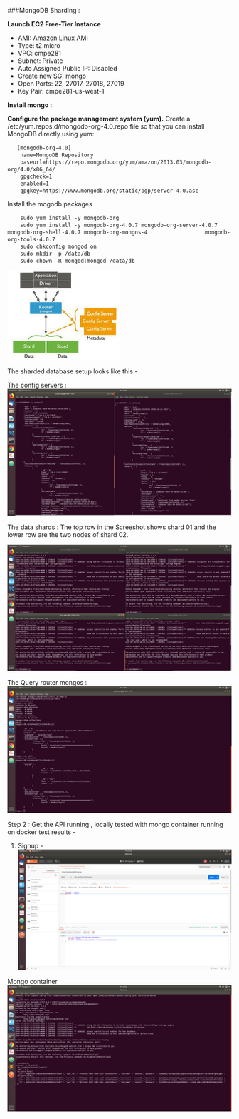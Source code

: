 
###MongoDB Sharding : 

**Launch EC2 Free-Tier Instance**
- AMI: Amazon Linux AMI
- Type: t2.micro
- VPC: cmpe281
- Subnet: Private
- Auto Assigned Public IP: Disabled
- Create new SG: mongo
- Open Ports: 22, 27017, 27018, 27019
- Key Pair: cmpe281-us-west-1

**Install mongo :**

**Configure the package management system (yum).**
Create a /etc/yum.repos.d/mongodb-org-4.0.repo file so that you can install MongoDB directly using yum:

       [mongodb-org-4.0]
        name=MongoDB Repository
        baseurl=https://repo.mongodb.org/yum/amazon/2013.03/mongodb-org/4.0/x86_64/
        gpgcheck=1
        enabled=1
        gpgkey=https://www.mongodb.org/static/pgp/server-4.0.asc
        
Install the mogodb packages

        sudo yum install -y mongodb-org
        sudo yum install -y mongodb-org-4.0.7 mongodb-org-server-4.0.7 mongodb-org-shell-4.0.7 mongodb-org-mongos-4                  mongodb-org-tools-4.0.7
        sudo chkconfig mongod on
        sudo mkdir -p /data/db
        sudo chown -R mongod:mongod /data/db
	
![Alt Text](https://github.com/nguyensjsu/sp19-281-vs3/blob/master/starbucks-login/Screenshots/shardupload.jpeg)


The sharded database setup looks like this -

The config servers :
![](https://github.com/nguyensjsu/sp19-281-vs3/blob/master/starbucks-login/Screenshots/GroupProjectSS01.png)

The data shards : 
The top row in the Screeshot shows shard 01 and the lower row are the two nodes of shard 02. 

![](https://github.com/nguyensjsu/sp19-281-vs3/blob/master/starbucks-login/Screenshots/GroupProjectSS02.png)

The Query router mongos :
![](https://github.com/nguyensjsu/sp19-281-vs3/blob/master/starbucks-login/Screenshots/GroupProjectSS03.png)


Step 2 :
 Get the API running , locally tested with mongo container running on docker test results -
 
 1. Signup - 
 ![](https://github.com/nguyensjsu/sp19-281-vs3/blob/master/starbucks-login/Screenshots/Signuplocally.png)
 
 Mongo container 
 ![](https://github.com/nguyensjsu/sp19-281-vs3/blob/master/starbucks-login/Screenshots/containermongo.png)
